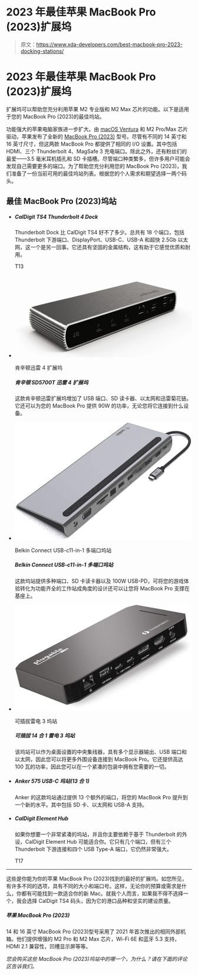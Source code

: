 # 2023 年最佳苹果 MacBook Pro (2023)扩展坞

> 原文：<https://www.xda-developers.com/best-macbook-pro-2023-docking-stations/>

# 2023 年最佳苹果 MacBook Pro (2023)扩展坞

扩展坞可以帮助您充分利用苹果 M2 专业版和 M2 Max 芯片的功能。以下是适用于您的 MacBook Pro (2023)的最佳坞站。

功能强大的苹果电脑家族进一步扩大。由 [macOS Ventura](https://www.xda-developers.com/macos-ventura/) 和 M2 Pro/Max 芯片驱动，苹果发布了全新的 [MacBook Pro (2023)](https://www.xda-developers.com/macbook-pro-2023/) 型号。尽管有不同的 14 英寸和 16 英寸尺寸，但这两款 MacBook Pro 都提供了相同的 I/O 设置。其中包括 HDMI、三个 Thunderbolt 4、MagSafe 3 充电端口。除此之外，还有粉丝们的最爱——3.5 毫米耳机插孔和 SD 卡插槽。尽管端口种类繁多，但许多用户可能会发现自己需要更多的端口。为了帮助您充分利用您的 MacBook Pro (2023)，我们准备了一份当前可用的最佳坞站列表。根据您的个人需求和期望选择一两个码头。

## 最佳 MacBook Pro (2023)坞站

*   ##### CalDigit TS4 Thunderbolt 4 Dock

    Thunderbolt Dock 比 CalDigit TS4 好不了多少。总共有 18 个端口，包括 Thunderbolt 下游端口、DisplayPort、USB-C、USB-A 和超快 2.5Gb 以太网，这一个是另一回事。它还具有坚固的金属结构，这有助于它感觉优质和耐用。

    T13
*   <picture>![This Kensington Thunderbolt dock adds USB ports, an SD card reader, Ethernet, and Thunderbolt daisy chaining. It also delivers 90W of power to your laptop regardless of what you connect to it.](img/54a5d78ee55229eb1f48d740989a3567.png)</picture>

    肯辛顿迅雷 4 扩展坞

    ##### 肯辛顿 SD5700T 迅雷 4 扩展坞

    这款肯辛顿迅雷扩展坞增加了 USB 端口、SD 读卡器、以太网和迅雷菊花链。它还可以为您的 MacBook Pro 提供 90W 的功率，无论您将它连接到什么设备。

*   <picture>![Convert your gaming experience into a fully-fledged workstation with this docking station that offers a variety of ports, an SD card reader, as well a 100W USB-PD. The angled design also lets you prop your laptop onto the dock itself.](img/4d77b8e980622b440d37b757c1d28d83.png)</picture>

    Belkin Connect USB-c11-in-1 多端口坞站

    ##### Belkin Connect USB-c11-in-1 多端口坞站

    这款坞站提供多种端口、SD 卡读卡器以及 100W USB-PD，可将您的游戏体验转化为功能齐全的工作站成角度的设计还可以让您将 MacBook Pro 支撑在基座上。

*   <picture>![This dock can be the central hub for your desk setup, with multiple display outputs, USB ports, and Ethernet so you can connect more peripherals to your Surface Laptop Studio. And it also delivers up to 100W of power, so you have everything you need in a compact package.](img/b05aa2c5cd94019dd2bd8dfd2b9e7c4e.png)</picture>

    可插拔雷电 3 坞站

    ##### 可插拔 14 合 1 雷电 3 坞站

    该坞站可以作为桌面设置的中央集线器，具有多个显示器输出、USB 端口和以太网，因此您可以将更多外围设备连接到 MacBook Pro。它还提供高达 100 瓦的功率，因此您可以在一个紧凑的包装中拥有您需要的一切。

*   ##### Anker 575 USB-C 坞站(13 合 1)

    Anker 的这款坞站通过提供 13 个额外的端口，将您的 MacBook Pro 提升到一个新的水平。其中包括 SD 卡、以太网和 USB-A 支持。

*   ##### CalDigit Element Hub

    如果你想要一个非常紧凑的坞站，并且你主要依赖于基于 Thunderbolt 的外设，CalDigit Element Hub 可能适合你。它只有几个端口，但有三个 Thunderbolt 下游连接和四个 USB Type-A 端口，它仍然非常强大。

    T17

* * *

这些是你能为你的苹果 MacBook Pro (2023)找到的最好的扩展坞。如您所见，有许多不同的选项，具有不同的大小和端口号。这样，无论你的预算或需求是什么，你都有可能找到一款适合你的新 Mac。就我个人而言，如果我不得不选择一个，我会选择 CalDigit TS4 码头，因为它的港口品种和坚实的建设质量。

##### 苹果 MacBook Pro (2023)

14 和 16 英寸 MacBook Pro (2023)型号采用了 2021 年首次推出的相同外部机箱。他们提供增强的 M2 Pro 和 M2 Max 芯片，Wi-Fi 6E 和蓝牙 5.3 支持，HDMI 2.1 兼容性，凹槽显示屏等等。

*您会购买这些 MacBook Pro (2023)坞站中的哪一个，为什么？请在下面的评论区告诉我们。*